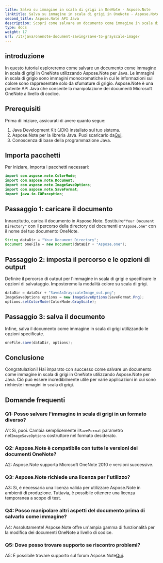 ```yaml
---
title: Salva su immagine in scala di grigi in OneNote - Aspose.Note
linktitle: Salva su immagine in scala di grigi in OneNote - Aspose.Note
second_title: Aspose.Note API Java
description: Scopri come salvare un documento come immagine in scala di grigi in OneNote utilizzando Aspose.Note per Java. Manipola facilmente i documenti Microsoft OneNote a livello di codice.
type: docs
weight: 17
url: /it/java/onenote-document-saving/save-to-grayscale-image/
---
```

## introduzione

In questo tutorial esploreremo come salvare un documento come immagine in scala di grigi in OneNote utilizzando Aspose.Note per Java. Le immagini in scala di grigio sono immagini monocromatiche in cui le informazioni sul colore sono rappresentate solo da sfumature di grigio. Aspose.Note è una potente API Java che consente la manipolazione dei documenti Microsoft OneNote a livello di codice.

## Prerequisiti

Prima di iniziare, assicurati di avere quanto segue:

1. Java Development Kit (JDK) installato sul tuo sistema.
2.  Aspose.Note per la libreria Java. Puoi scaricarlo da[Qui](https://releases.aspose.com/note/java/).
3. Conoscenza di base della programmazione Java.

## Importa pacchetti

Per iniziare, importa i pacchetti necessari:

```java
import com.aspose.note.ColorMode;
import com.aspose.note.Document;
import com.aspose.note.ImageSaveOptions;
import com.aspose.note.SaveFormat;
import java.io.IOException;
```

## Passaggio 1: caricare il documento

 Innanzitutto, carica il documento in Aspose.Note. Sostituire`"Your Document Directory"` con il percorso della directory dei documenti e`"Aspose.one"` con il nome del tuo documento OneNote.

```java
String dataDir = "Your Document Directory";
Document oneFile = new Document(dataDir + "Aspose.one");
```

## Passaggio 2: imposta il percorso e le opzioni di output

Definire il percorso di output per l'immagine in scala di grigi e specificare le opzioni di salvataggio. Imposteremo la modalità colore su scala di grigi.

```java
dataDir = dataDir + "SaveAsGrayscaleImage_out.png";
ImageSaveOptions options = new ImageSaveOptions(SaveFormat.Png);
options.setColorMode(ColorMode.GrayScale);
```

## Passaggio 3: salva il documento

Infine, salva il documento come immagine in scala di grigi utilizzando le opzioni specificate.

```java
oneFile.save(dataDir, options);
```

## Conclusione

Congratulazioni! Hai imparato con successo come salvare un documento come immagine in scala di grigi in OneNote utilizzando Aspose.Note per Java. Ciò può essere incredibilmente utile per varie applicazioni in cui sono richieste immagini in scala di grigi.

## Domande frequenti

### Q1: Posso salvare l'immagine in scala di grigi in un formato diverso?

 A1: Sì, puoi. Cambia semplicemente il`SaveFormat` parametro nel`ImageSaveOptions` costruttore nel formato desiderato.

### Q2: Aspose.Note è compatibile con tutte le versioni dei documenti OneNote?

A2: Aspose.Note supporta Microsoft OneNote 2010 e versioni successive.

### Q3: Aspose.Note richiede una licenza per l'utilizzo?

A3: Sì, è necessaria una licenza valida per utilizzare Aspose.Note in ambienti di produzione. Tuttavia, è possibile ottenere una licenza temporanea a scopo di test.

### Q4: Posso manipolare altri aspetti del documento prima di salvarlo come immagine?

A4: Assolutamente! Aspose.Note offre un'ampia gamma di funzionalità per la modifica dei documenti OneNote a livello di codice.

### Q5: Dove posso trovare supporto se riscontro problemi?

A5: È possibile trovare supporto sul forum Aspose.Note[Qui](https://forum.aspose.com/c/note/28).
